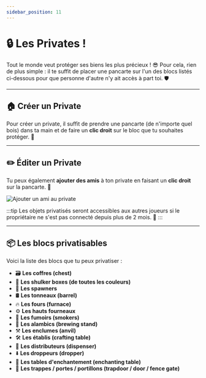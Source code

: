 ```yaml
---
sidebar_position: 11
---
```


# 🔒 Les Privates !

Tout le monde veut protéger ses biens les plus précieux ! 😎 Pour cela, rien de plus simple : il te suffit de placer une pancarte sur l'un des blocs listés ci-dessous pour que personne d'autre n'y ait accès à part toi. 🛡️

---

## 🏠 Créer un Private

Pour créer un private, il suffit de prendre une pancarte (de n'importe quel bois) dans ta main et de faire un **clic droit** sur le bloc que tu souhaites protéger. 🎯

---

## ✏️ Éditer un Private

Tu peux également **ajouter des amis** à ton private en faisant un **clic droit** sur la pancarte. 👥

![Ajouter un ami au private](/img/private/private.png)

:::tip
Les objets privatisés seront accessibles aux autres joueurs si le propriétaire ne s'est pas connecté depuis plus de 2 mois. 📅
:::

---

## 📦 Les blocs privatisables

Voici la liste des blocs que tu peux privatiser :
- 🗃️ **Les coffres (chest)**
- 🎒 **Les shulker boxes (de toutes les couleurs)**
- 🐾 **Les spawners**
- 🛢️ **Les tonneaux (barrel)**
- 🔥 **Les fours (furnace)**
- ⚙️ **Les hauts fourneaux**
- 🍖 **Les fumoirs (smokers)**
- 🧪 **Les alambics (brewing stand)**
- ⚒️ **Les enclumes (anvil)**
- 🛠️ **Les établis (crafting table)**
- 🎯 **Les distributeurs (dispenser)**
- ⬇️ **Les droppeurs (dropper)**
- 📖 **Les tables d'enchantement (enchanting table)**
- 🚪 **Les trappes / portes / portillons (trapdoor / door / fence gate)**
